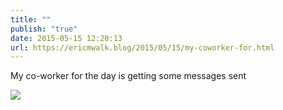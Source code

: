 ```yaml
---
title: ""
publish: "true"
date: 2015-05-15 12:20:13
url: https://ericmwalk.blog/2015/05/15/my-coworker-for.html
---
```


My co-worker for the day is getting some messages sent

![](https://ericmwalk.blog/uploads/2022/487c2c3d68.jpg)